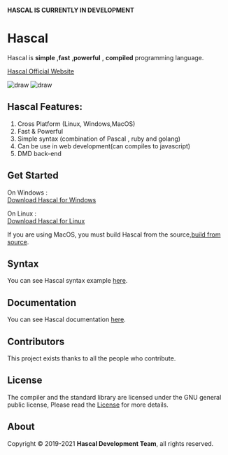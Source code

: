 **HASCAL IS CURRENTLY IN DEVELOPMENT** 
# Hascal

Hascal is **simple** ,**fast** ,**powerful** , **compiled** programming language. 

[Hascal Official Website](https://hascal.github.io)

![draw](https://img.shields.io/github/last-commit/hascal/hascal)
![draw](https://img.shields.io/github/license/hascal/hascal)
## Hascal Features:
1. Cross Platform (Linux, Windows,MacOS)
2. Fast & Powerful
3. Simple syntax (combination of Pascal , ruby and golang)
4. Can be use in web development(can compiles to javascript)
5. DMD back-end
## Get Started
On Windows : \
[Download Hascal for Windows](#)

On Linux : \
[Download Hascal for Linux](#)

If you are using MacOS, you must build Hascal from the source,[build from source](https://github.com/hascal/hascal/blob/main/BUILD.md).

## Syntax
You can see Hascal syntax example [here](https://github.com/hascal/hascal/blob/main/SYNTAX.md).

## Documentation
You can see Hascal documentation [here](https://github.com/hascal/hascal/tree/main/docs).
## Contributors
This project exists thanks to all the people who contribute. 

## License
The compiler and the standard library are licensed under the GNU general public license,
Please read the [License](https://github.com/hascal/hascal/blob/main/LICENSE) for more details.

## About
Copyright © 2019-2021 **Hascal Development Team**, all rights reserved.

